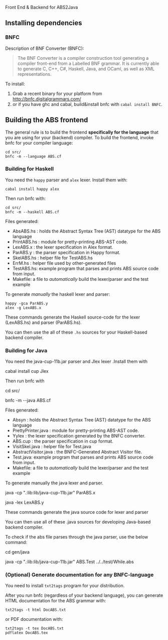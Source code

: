 Front End & Backend for ABS2Java

## Installing dependencies

### BNFC

Description of BNF Converter (BNFC):

> The BNF Converter is a compiler construction tool generating a compiler front-end from a Labelled BNF grammar. 
> It is currently able to generate C, C++, C#, Haskell, Java, and OCaml, as well as XML representations.

To install:

1) Grab a recent binary for your platform from <http://bnfc.digitalgrammars.com/>
2) or if you have ghc and cabal, build&install bnfc with `cabal install BNFC`.

## Building the ABS frontend

The general rule is to build the frontend **specifically for the language** that you are using for your (backend) compiler.
To build the frontend, invoke bnfc for your compiler language:

~~~
cd src/
bnfc -m --language ABS.cf
~~~

### Building for Haskell

You need the `happy` parser and `alex` lexer. Install them with:

~~~
cabal install happy alex
~~~

Then run bnfc with:

~~~
cd src/
bnfc -m --haskell ABS.cf
~~~

Files generated:

- AbsABS.hs : holds the Abstract Syntax Tree (AST) datatype for the ABS language
- PrintABS.hs : module for pretty-printing ABS-AST code.
- LexABS.x : the lexer specification in Alex format.
- ParABS.y : the parser specification in Happy format.
- SkelABS.hs : helper file for TestABS.hs
- ErrM.hs : helper file used by other-generated files
- TestABS.hs: example program that parses and prints ABS source code from input.
- Makefile: a file to *automatically* build the lexer/parser and the test example

To generate *manually* the haskell lexer and parser:

~~~
happy -gca ParABS.y
alex -g LexABS.x
~~~
  
These commands generate the Haskell
source-code for the lexer (LexABS.hs) and parser (ParABS.hs).

You can then use the all of these `.hs` sources for your Haskell-based backend compiler.

### Building for Java

You need the java-cup-11b.jar parser and Jlex lexer .Install them with

cabal install cup Jlex

Then run bnfc with

cd src/

bnfc -m --java ABS.cf

Files generated:


- Absyn : holds the Abstract Syntax Tree (AST) datatype for the ABS language
- PrettyPrinter.java : module for pretty-printing ABS-AST code.
- Yylex : the lexer specification generated by the BNFC converter.
- ABS.cup : the parser specification in cup format.
- VisitSkel.java : helper file for Test.java
- AbstractVisitor.java : the BNFC-Generated Abstract Visitor file.
- Test.java: example program that parses and prints ABS source code from input.
- Makefile: a file to *automatically* build the lexer/parser and the test example

To generate manually the java lexer and parser.

java -cp ".:lib:lib/java-cup-11b.jar" ParABS.x

java -lex LexABS.y


These commands generate the java source code for lexer and parser

You can then use all of these .java sources for developing  Java-based backend compiler.


To check if the abs file parses through the java parser, use the below command:

cd gen/java

java -cp ".:lib:lib/java-cup-11b.jar" ABS.Test ../../test/While.abs

### (Optional) Generate documentation for any BNFC-language

You need to install `txt2tags` program for your distribution.

After you run bnfc (regardless of your backend language), 
you can generate HTML documentation  for the ABS grammar with:

~~~
txt2tags -t html DocABS.txt
~~~

or PDF documentation with:

~~~
txt2tags -t tex DocABS.txt
pdflatex DocABS.tex
~~~

